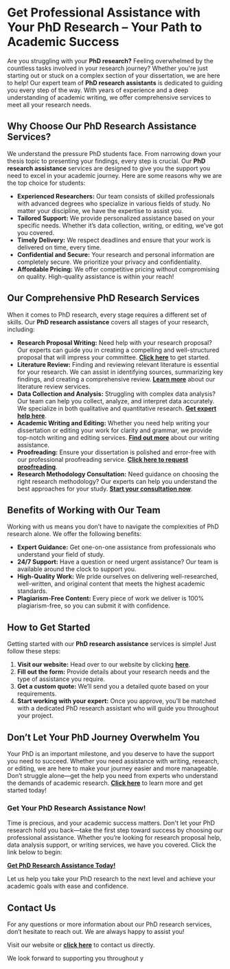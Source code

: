 # Get Professional Assistance with Your PhD Research – Your Path to Academic Success

Are you struggling with your **PhD research?** Feeling overwhelmed by the countless tasks involved in your research journey? Whether you're just starting out or stuck on a complex section of your dissertation, we are here to help! Our expert team of **PhD research assistants** is dedicated to guiding you every step of the way. With years of experience and a deep understanding of academic writing, we offer comprehensive services to meet all your research needs.

## Why Choose Our PhD Research Assistance Services?

We understand the pressure PhD students face. From narrowing down your thesis topic to presenting your findings, every step is crucial. Our **PhD research assistance** services are designed to give you the support you need to excel in your academic journey. Here are some reasons why we are the top choice for students:

- **Experienced Researchers:** Our team consists of skilled professionals with advanced degrees who specialize in various fields of study. No matter your discipline, we have the expertise to assist you.
- **Tailored Support:** We provide personalized assistance based on your specific needs. Whether it’s data collection, writing, or editing, we’ve got you covered.
- **Timely Delivery:** We respect deadlines and ensure that your work is delivered on time, every time.
- **Confidential and Secure:** Your research and personal information are completely secure. We prioritize your privacy and confidentiality.
- **Affordable Pricing:** We offer competitive pricing without compromising on quality. High-quality assistance is within your reach!

## Our Comprehensive PhD Research Services

When it comes to PhD research, every stage requires a different set of skills. Our **PhD research assistance** covers all stages of your research, including:

- **Research Proposal Writing:** Need help with your research proposal? Our experts can guide you in creating a compelling and well-structured proposal that will impress your committee. [**Click here**](https://tinyurl.com/topessay?keyword=phd+research+assistance) to get started.
- **Literature Review:** Finding and reviewing relevant literature is essential for your research. We can assist in identifying sources, summarizing key findings, and creating a comprehensive review. [**Learn more**](https://tinyurl.com/topessay?keyword=phd+research+assistance) about our literature review services.
- **Data Collection and Analysis:** Struggling with complex data analysis? Our team can help you collect, analyze, and interpret data accurately. We specialize in both qualitative and quantitative research. [**Get expert help here**](https://tinyurl.com/topessay?keyword=phd+research+assistance).
- **Academic Writing and Editing:** Whether you need help writing your dissertation or editing your work for clarity and grammar, we provide top-notch writing and editing services. [**Find out more**](https://tinyurl.com/topessay?keyword=phd+research+assistance) about our writing assistance.
- **Proofreading:** Ensure your dissertation is polished and error-free with our professional proofreading service. [**Click here to request proofreading**](https://tinyurl.com/topessay?keyword=phd+research+assistance).
- **Research Methodology Consultation:** Need guidance on choosing the right research methodology? Our experts can help you understand the best approaches for your study. [**Start your consultation now**](https://tinyurl.com/topessay?keyword=phd+research+assistance).

## Benefits of Working with Our Team

Working with us means you don’t have to navigate the complexities of PhD research alone. We offer the following benefits:

- **Expert Guidance:** Get one-on-one assistance from professionals who understand your field of study.
- **24/7 Support:** Have a question or need urgent assistance? Our team is available around the clock to support you.
- **High-Quality Work:** We pride ourselves on delivering well-researched, well-written, and original content that meets the highest academic standards.
- **Plagiarism-Free Content:** Every piece of work we deliver is 100% plagiarism-free, so you can submit it with confidence.

## How to Get Started

Getting started with our **PhD research assistance** services is simple! Just follow these steps:

1. **Visit our website:** Head over to our website by clicking [**here**](https://tinyurl.com/topessay?keyword=phd+research+assistance).
2. **Fill out the form:** Provide details about your research needs and the type of assistance you require.
3. **Get a custom quote:** We’ll send you a detailed quote based on your requirements.
4. **Start working with your expert:** Once you approve, you’ll be matched with a dedicated PhD research assistant who will guide you throughout your project.

## Don’t Let Your PhD Journey Overwhelm You

Your PhD is an important milestone, and you deserve to have the support you need to succeed. Whether you need assistance with writing, research, or editing, we are here to make your journey easier and more manageable. Don’t struggle alone—get the help you need from experts who understand the demands of academic research. [**Click here**](https://tinyurl.com/topessay?keyword=phd+research+assistance) to learn more and get started today!

### Get Your PhD Research Assistance Now!

Time is precious, and your academic success matters. Don't let your PhD research hold you back—take the first step toward success by choosing our professional assistance. Whether you’re looking for research proposal help, data analysis support, or writing services, we have you covered. Click the link below to begin:

[**Get PhD Research Assistance Today!**](https://tinyurl.com/topessay?keyword=phd+research+assistance)

Let us help you take your PhD research to the next level and achieve your academic goals with ease and confidence.

## Contact Us

For any questions or more information about our PhD research services, don’t hesitate to reach out. We are always happy to assist you!

Visit our website or [**click here**](https://tinyurl.com/topessay?keyword=phd+research+assistance) to contact us directly.

We look forward to supporting you throughout y
